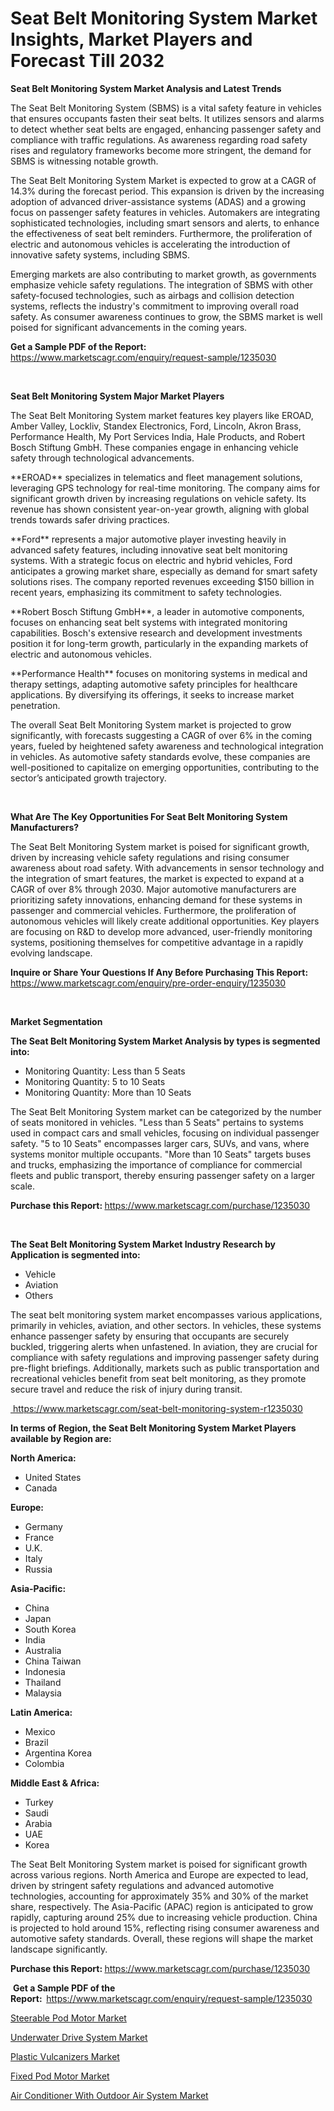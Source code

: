 <p><h1>Seat Belt Monitoring System Market Insights, Market Players and Forecast Till 2032</h1></p><p><strong>Seat Belt Monitoring System Market Analysis and Latest Trends</strong></p>
<p><p>The Seat Belt Monitoring System (SBMS) is a vital safety feature in vehicles that ensures occupants fasten their seat belts. It utilizes sensors and alarms to detect whether seat belts are engaged, enhancing passenger safety and compliance with traffic regulations. As awareness regarding road safety rises and regulatory frameworks become more stringent, the demand for SBMS is witnessing notable growth.</p><p>The Seat Belt Monitoring System Market is expected to grow at a CAGR of 14.3% during the forecast period. This expansion is driven by the increasing adoption of advanced driver-assistance systems (ADAS) and a growing focus on passenger safety features in vehicles. Automakers are integrating sophisticated technologies, including smart sensors and alerts, to enhance the effectiveness of seat belt reminders. Furthermore, the proliferation of electric and autonomous vehicles is accelerating the introduction of innovative safety systems, including SBMS.</p><p>Emerging markets are also contributing to market growth, as governments emphasize vehicle safety regulations. The integration of SBMS with other safety-focused technologies, such as airbags and collision detection systems, reflects the industry's commitment to improving overall road safety. As consumer awareness continues to grow, the SBMS market is well poised for significant advancements in the coming years.</p></p>
<p><strong>Get a Sample PDF of the Report:&nbsp;</strong> <a href="https://www.marketscagr.com/enquiry/request-sample/1235030?utm_campaign=3163&utm_medium=2&utm_source=Github&utm_content=ia&utm_term=30032025&utm_id=seat-belt-monitoring-system">https://www.marketscagr.com/enquiry/request-sample/1235030</a></p>
<p>&nbsp;</p>
<p><strong>Seat Belt Monitoring System Major Market Players</strong></p>
<p><p>The Seat Belt Monitoring System market features key players like EROAD, Amber Valley, Lockliv, Standex Electronics, Ford, Lincoln, Akron Brass, Performance Health, My Port Services India, Hale Products, and Robert Bosch Stiftung GmbH. These companies engage in enhancing vehicle safety through technological advancements.</p><p>**EROAD** specializes in telematics and fleet management solutions, leveraging GPS technology for real-time monitoring. The company aims for significant growth driven by increasing regulations on vehicle safety. Its revenue has shown consistent year-on-year growth, aligning with global trends towards safer driving practices.</p><p>**Ford** represents a major automotive player investing heavily in advanced safety features, including innovative seat belt monitoring systems. With a strategic focus on electric and hybrid vehicles, Ford anticipates a growing market share, especially as demand for smart safety solutions rises. The company reported revenues exceeding $150 billion in recent years, emphasizing its commitment to safety technologies.</p><p>**Robert Bosch Stiftung GmbH**, a leader in automotive components, focuses on enhancing seat belt systems with integrated monitoring capabilities. Bosch's extensive research and development investments position it for long-term growth, particularly in the expanding markets of electric and autonomous vehicles.</p><p>**Performance Health** focuses on monitoring systems in medical and therapy settings, adapting automotive safety principles for healthcare applications. By diversifying its offerings, it seeks to increase market penetration.</p><p>The overall Seat Belt Monitoring System market is projected to grow significantly, with forecasts suggesting a CAGR of over 6% in the coming years, fueled by heightened safety awareness and technological integration in vehicles. As automotive safety standards evolve, these companies are well-positioned to capitalize on emerging opportunities, contributing to the sector’s anticipated growth trajectory.</p></p>
<p>&nbsp;</p>
<p><strong>What Are The Key Opportunities For Seat Belt Monitoring System Manufacturers?</strong></p>
<p><p>The Seat Belt Monitoring System market is poised for significant growth, driven by increasing vehicle safety regulations and rising consumer awareness about road safety. With advancements in sensor technology and the integration of smart features, the market is expected to expand at a CAGR of over 8% through 2030. Major automotive manufacturers are prioritizing safety innovations, enhancing demand for these systems in passenger and commercial vehicles. Furthermore, the proliferation of autonomous vehicles will likely create additional opportunities. Key players are focusing on R&D to develop more advanced, user-friendly monitoring systems, positioning themselves for competitive advantage in a rapidly evolving landscape.</p></p>
<p><strong>Inquire or Share Your Questions If Any Before Purchasing This Report:</strong> <a href="https://www.marketscagr.com/enquiry/pre-order-enquiry/1235030?utm_campaign=3163&utm_medium=2&utm_source=Github&utm_content=ia&utm_term=30032025&utm_id=seat-belt-monitoring-system">https://www.marketscagr.com/enquiry/pre-order-enquiry/1235030</a></p>
<p>&nbsp;</p>
<p><strong>Market Segmentation</strong></p>
<p><strong>The Seat Belt Monitoring System Market Analysis by types is segmented into:</strong></p>
<p><ul><li>Monitoring Quantity: Less than 5 Seats</li><li>Monitoring Quantity: 5 to 10 Seats</li><li>Monitoring Quantity: More than 10 Seats</li></ul></p>
<p><p>The Seat Belt Monitoring System market can be categorized by the number of seats monitored in vehicles. "Less than 5 Seats" pertains to systems used in compact cars and small vehicles, focusing on individual passenger safety. "5 to 10 Seats" encompasses larger cars, SUVs, and vans, where systems monitor multiple occupants. "More than 10 Seats" targets buses and trucks, emphasizing the importance of compliance for commercial fleets and public transport, thereby ensuring passenger safety on a larger scale.</p></p>
<p><strong>Purchase this Report:&nbsp;</strong><a href="https://www.marketscagr.com/purchase/1235030?utm_campaign=3163&utm_medium=2&utm_source=Github&utm_content=ia&utm_term=30032025&utm_id=seat-belt-monitoring-system">https://www.marketscagr.com/purchase/1235030</a></p>
<p>&nbsp;</p>
<p><strong>The Seat Belt Monitoring System Market Industry Research by Application is segmented into:</strong></p>
<p><ul><li>Vehicle</li><li>Aviation</li><li>Others</li></ul></p>
<p><p>The seat belt monitoring system market encompasses various applications, primarily in vehicles, aviation, and other sectors. In vehicles, these systems enhance passenger safety by ensuring that occupants are securely buckled, triggering alerts when unfastened. In aviation, they are crucial for compliance with safety regulations and improving passenger safety during pre-flight briefings. Additionally, markets such as public transportation and recreational vehicles benefit from seat belt monitoring, as they promote secure travel and reduce the risk of injury during transit.</p></p>
<p><a href="https://www.marketscagr.com/seat-belt-monitoring-system-r1235030?utm_campaign=3163&utm_medium=2&utm_source=Github&utm_content=ia&utm_term=30032025&utm_id=seat-belt-monitoring-system">&nbsp;https://www.marketscagr.com/seat-belt-monitoring-system-r1235030</a></p>
<p><strong>In terms of Region, the Seat Belt Monitoring System Market Players available by Region are:</strong></p>
<p>
    <p> <strong> North America: </strong>
        <ul>
            <li>United States</li>
            <li>Canada</li>
        </ul>
        </p> 
    <p> <strong> Europe: </strong>
        <ul>
            <li>Germany</li>
            <li>France</li>
            <li>U.K.</li>
            <li>Italy</li>
            <li>Russia</li>
        </ul>
        </p> 
    <p> <strong> Asia-Pacific: </strong>
        <ul>
            <li>China</li>
            <li>Japan</li>
            <li>South Korea</li>
            <li>India</li>
            <li>Australia</li>
            <li>China Taiwan</li>
            <li>Indonesia</li>
            <li>Thailand</li>
            <li>Malaysia</li>
        </ul>
        </p> 
    <p> <strong> Latin America: </strong>
        <ul>
            <li>Mexico</li>
            <li>Brazil</li>
            <li>Argentina Korea</li>
            <li>Colombia</li>
        </ul>
        </p> 
    <p> <strong> Middle East & Africa: </strong>
        <ul>
            <li>Turkey</li>
            <li>Saudi</li>
            <li>Arabia</li>
            <li>UAE</li>
            <li>Korea</li>
        </ul>
    </p>
    </p>
<p><p>The Seat Belt Monitoring System market is poised for significant growth across various regions. North America and Europe are expected to lead, driven by stringent safety regulations and advanced automotive technologies, accounting for approximately 35% and 30% of the market share, respectively. The Asia-Pacific (APAC) region is anticipated to grow rapidly, capturing around 25% due to increasing vehicle production. China is projected to hold around 15%, reflecting rising consumer awareness and automotive safety standards. Overall, these regions will shape the market landscape significantly.</p></p>
<p><strong>Purchase this Report: </strong><a href="https://www.marketscagr.com/purchase/1235030?utm_campaign=3163&utm_medium=2&utm_source=Github&utm_content=ia&utm_term=30032025&utm_id=seat-belt-monitoring-system">https://www.marketscagr.com/purchase/1235030</a></p>
<p>&nbsp;<strong>Get a Sample PDF of the Report:&nbsp;&nbsp;</strong><a href="https://www.marketscagr.com/enquiry/request-sample/1235030?utm_campaign=3163&utm_medium=2&utm_source=Github&utm_content=ia&utm_term=30032025&utm_id=seat-belt-monitoring-system">https://www.marketscagr.com/enquiry/request-sample/1235030</a></p>
<p><strong></strong></p>
<p><p><a href="https://www.linkedin.com/pulse/steerable-pod-motor-market-study-offers-insightful-analysis-ln1ae?utm_campaign=3163&utm_medium=2&utm_source=Github&utm_content=ia&utm_term=30032025&utm_id=seat-belt-monitoring-system">Steerable Pod Motor Market</a></p><p><a href="https://www.linkedin.com/pulse/underwater-drive-system-market-maturity-analysis-regional-qhwpe?utm_campaign=3163&utm_medium=2&utm_source=Github&utm_content=ia&utm_term=30032025&utm_id=seat-belt-monitoring-system">Underwater Drive System Market</a></p><p><a href="https://www.linkedin.com/pulse/detailed-analysis-size-dynamics-expected-development-plastic-vulcanizers-qwpee?utm_campaign=3163&utm_medium=2&utm_source=Github&utm_content=ia&utm_term=30032025&utm_id=seat-belt-monitoring-system">Plastic Vulcanizers Market</a></p><p><a href="https://www.linkedin.com/pulse/revenue-projections-growth-forecast-fixed-pod-motor-market-xr8ne?utm_campaign=3163&utm_medium=2&utm_source=Github&utm_content=ia&utm_term=30032025&utm_id=seat-belt-monitoring-system">Fixed Pod Motor Market</a></p><p><a href="https://www.linkedin.com/pulse/size-share-projected-growth-rate-air-conditioner-outdoor-2enae?utm_campaign=3163&utm_medium=2&utm_source=Github&utm_content=ia&utm_term=30032025&utm_id=seat-belt-monitoring-system">Air Conditioner With Outdoor Air System Market</a></p></p>
